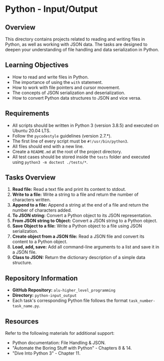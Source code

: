 # Python - Input/Output

## Overview

This directory contains projects related to reading and writing files in Python, as well as working with JSON data. The tasks are designed to deepen your understanding of file handling and data serialization in Python.

## Learning Objectives

- How to read and write files in Python.
- The importance of using the `with` statement.
- How to work with file pointers and cursor movement.
- The concepts of JSON serialization and deserialization.
- How to convert Python data structures to JSON and vice versa.

## Requirements

- All scripts should be written in Python 3 (version 3.8.5) and executed on Ubuntu 20.04 LTS.
- Follow the `pycodestyle` guidelines (version 2.7.\*).
- The first line of every script must be `#!/usr/bin/python3`.
- All files should end with a new line.
- Create a `README.md` at the root of the project directory.
- All test cases should be stored inside the `tests` folder and executed using `python3 -m doctest ./tests/*`.

## Tasks Overview

1. **Read file:** Read a text file and print its content to stdout.
2. **Write to a file:** Write a string to a file and return the number of characters written.
3. **Append to a file:** Append a string at the end of a file and return the number of characters added.
4. **To JSON string:** Convert a Python object to its JSON representation.
5. **From JSON string to Object:** Convert a JSON string to a Python object.
6. **Save Object to a file:** Write a Python object to a file using JSON serialization.
7. **Create object from a JSON file:** Read a JSON file and convert its content to a Python object.
8. **Load, add, save:** Add all command-line arguments to a list and save it in a JSON file.
9. **Class to JSON:** Return the dictionary description of a simple data structure.

## Repository Information

- **GitHub Repository:** `alu-higher_level_programming`
- **Directory:** `python-input_output`
- Each task's corresponding Python file follows the format `task_number-task_name.py`.

## Resources

Refer to the following materials for additional support:

- Python documentation: File Handling & JSON.
- "Automate the Boring Stuff with Python" - Chapters 8 & 14.
- "Dive Into Python 3" - Chapter 11.




